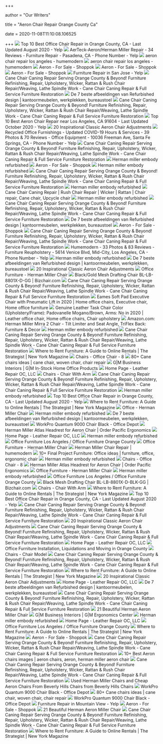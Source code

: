+++
        
author = "Our Writers"
        
title = "Aeron Chair Repair Orange County Ca"
        
date = 2020-11-08T11:10:08.106525
        
+++
[ ![](https://s3-media0.fl.yelpcdn.com/bphoto/C-m2VQ_EYMcxri4DUeQuTg/ls.jpg)](https://s3-media0.fl.yelpcdn.com/bphoto/C-m2VQ_EYMcxri4DUeQuTg/ls.jpg) Top 10 Best Office Chair Repair in Orange County, CA - Last Updated August  2020 - Yelp
[ ![](https://s3-media0.fl.yelpcdn.com/bphoto/1bsKBEBYjgYjnVuTrHm1OQ/348s.jpg)](https://s3-media0.fl.yelpcdn.com/bphoto/1bsKBEBYjgYjnVuTrHm1OQ/348s.jpg) AerTeck-Aeron/Herman Miller Repair - 34 Reviews - Furniture Repair -  Pasadena, CA - Phone Number - Yelp
[ ![](http://humemodern.com/wp-content/uploads/2013/06/img_0932.jpg)](http://humemodern.com/wp-content/uploads/2013/06/img_0932.jpg) aeron chair repair los angeles - humemodern
[ ![](https://i2.wp.com/humemodern.com/wp-content/uploads/2013/06/img_0911.jpg)](https://i2.wp.com/humemodern.com/wp-content/uploads/2013/06/img_0911.jpg) aeron chair repair los angeles - humemodern
[ ![](https://storage.bhs.cloud.ovh.net/v1/AUTH_e7d15450bedd40b9b599e075527df3cb/collegestation/_Herman_Miller_Aeron_Chair_Size_C_Fully_A_5f84f70c869d7.jpg)](https://storage.bhs.cloud.ovh.net/v1/AUTH_e7d15450bedd40b9b599e075527df3cb/collegestation/_Herman_Miller_Aeron_Chair_Size_C_Fully_A_5f84f70c869d7.jpg) Aeron - For Sale - Shoppok
[ ![](https://storage.bhs.cloud.ovh.net/v1/AUTH_e7d15450bedd40b9b599e075527df3cb/terrehaute/_Wanted_Herman_Miller_Aeron_Chairs__1_Ind_5f9181bc1a784.jpg)](https://storage.bhs.cloud.ovh.net/v1/AUTH_e7d15450bedd40b9b599e075527df3cb/terrehaute/_Wanted_Herman_Miller_Aeron_Chairs__1_Ind_5f9181bc1a784.jpg) Aeron - For Sale - Shoppok
[ ![](https://storage.bhs.cloud.ovh.net/v1/AUTH_e7d15450bedd40b9b599e075527df3cb/goldcountry/_Herman_Miller_Aeron_Chair_like_new_silve_5f71f1fbed5af.jpg)](https://storage.bhs.cloud.ovh.net/v1/AUTH_e7d15450bedd40b9b599e075527df3cb/goldcountry/_Herman_Miller_Aeron_Chair_like_new_silve_5f71f1fbed5af.jpg) Aeron - For Sale - Shoppok
[ ![](https://s3-media0.fl.yelpcdn.com/bphoto/CRqy3KPMfIHIj5CqyhQpLQ/ls.jpg)](https://s3-media0.fl.yelpcdn.com/bphoto/CRqy3KPMfIHIj5CqyhQpLQ/ls.jpg) Furniture Repair in San Jose - Yelp
[ ![](http://canechairrepair.com/uploads/3/4/1/9/34196673/chair-caning-rushing-refinish-repair-upholstery-bakersfield-ca_orig.jpg)](http://canechairrepair.com/uploads/3/4/1/9/34196673/chair-caning-rushing-refinish-repair-upholstery-bakersfield-ca_orig.jpg) Cane Chair Caning Repair Serving Orange County & Beyond! Furniture  Refinishing, Repair, Upholstery, Wicker, Rattan & Rush Chair Repair/Weaving,  Lathe Spindle Work - Cane Chair Caning Repair & Full Service Furniture  Restoration
[ ![](https://i.pinimg.com/236x/c0/ef/55/c0ef55dc63799b8733ad7e0470562d62.jpg)](https://i.pinimg.com/236x/c0/ef/55/c0ef55dc63799b8733ad7e0470562d62.jpg) De 7 beste afbeeldingen van Refurbished design | kantoormeubelen,  werkplekken, bureaustoel
[ ![](http://canechairrepair.com/uploads/3/4/1/9/34196673/chair-remodeling-caning-rushing-refinish-upholstery-valencia-ca_orig.jpg)](http://canechairrepair.com/uploads/3/4/1/9/34196673/chair-remodeling-caning-rushing-refinish-upholstery-valencia-ca_orig.jpg) Cane Chair Caning Repair Serving Orange County & Beyond! Furniture  Refinishing, Repair, Upholstery, Wicker, Rattan & Rush Chair Repair/Weaving,  Lathe Spindle Work - Cane Chair Caning Repair & Full Service Furniture  Restoration
[ ![](https://s3-media0.fl.yelpcdn.com/bphoto/tgqRpGJotOSwZ3z5q0l6qA/ls.jpg)](https://s3-media0.fl.yelpcdn.com/bphoto/tgqRpGJotOSwZ3z5q0l6qA/ls.jpg) Top 10 Best Aeron Chair Repair near Los Angeles, CA 91604 - Last Updated  October 2020 - Yelp
[ ![](http://nationalofficeinteriors.com/wp-content/uploads/2016/01/Herman-Miller-Aeron-PostureFit-Carbon-C-01.jpg)](http://nationalofficeinteriors.com/wp-content/uploads/2016/01/Herman-Miller-Aeron-PostureFit-Carbon-C-01.jpg) 20 Inspirational Classic Aeron Chair Adjustments
[ ![](https://s3-media0.fl.yelpcdn.com/bphoto/GdmumUrOK1EcdFMtan4WCQ/l.jpg)](https://s3-media0.fl.yelpcdn.com/bphoto/GdmumUrOK1EcdFMtan4WCQ/l.jpg) Recycled Office Furnishings - Updated COVID-19 Hours & Services - 39 Photos  & 70 Reviews - Office Equipment - 10036 Freeman Ave, Santa Fe Springs, CA -  Phone Number - Yelp
[ ![](http://canechairrepair.com/uploads/3/4/1/9/34196673/upholstery-chair-cushions-and-chair-caning-bakersfield-ca_orig.jpg)](http://canechairrepair.com/uploads/3/4/1/9/34196673/upholstery-chair-cushions-and-chair-caning-bakersfield-ca_orig.jpg) Cane Chair Caning Repair Serving Orange County & Beyond! Furniture  Refinishing, Repair, Upholstery, Wicker, Rattan & Rush Chair Repair/Weaving,  Lathe Spindle Work - Cane Chair Caning Repair & Full Service Furniture  Restoration
[ ![](http://www.thebaginvestigator.com/wp-content/uploads/2018/05/Screen-Shot-2018-05-24-at-9.50.46-AM.png)](http://www.thebaginvestigator.com/wp-content/uploads/2018/05/Screen-Shot-2018-05-24-at-9.50.46-AM.png) Herman miller embody refurbished
[ ![](https://storage.bhs.cloud.ovh.net/v1/AUTH_e7d15450bedd40b9b599e075527df3cb/waterloo/_Herman_Miller_Aeron_Chairs_in_Black__500_5f70615cc4d28.jpg)](https://storage.bhs.cloud.ovh.net/v1/AUTH_e7d15450bedd40b9b599e075527df3cb/waterloo/_Herman_Miller_Aeron_Chairs_in_Black__500_5f70615cc4d28.jpg) Aeron - For Sale - Shoppok
[ ![](https://static.slickdealscdn.com/attachment/1/9/2/7/9/3/6/6/9074015.attach)](https://static.slickdealscdn.com/attachment/1/9/2/7/9/3/6/6/9074015.attach) Herman miller embody refurbished
[ ![](http://canechairrepair.com/uploads/3/4/1/9/34196673/table-and-chair-refinishing-1-horz_1_orig.jpg)](http://canechairrepair.com/uploads/3/4/1/9/34196673/table-and-chair-refinishing-1-horz_1_orig.jpg) Cane Chair Caning Repair Serving Orange County & Beyond! Furniture  Refinishing, Repair, Upholstery, Wicker, Rattan & Rush Chair Repair/Weaving,  Lathe Spindle Work - Cane Chair Caning Repair & Full Service Furniture  Restoration
[ ![](https://eurostul.by/thumb/2/DGhchJp5TWeDKemwXhhqOQ/960c960/d/herman_miller_embody_black2.jpg)](https://eurostul.by/thumb/2/DGhchJp5TWeDKemwXhhqOQ/960c960/d/herman_miller_embody_black2.jpg) Herman miller embody refurbished
[ ![](https://i.pinimg.com/originals/56/97/ba/5697ba504d50ef34b6cc1ccb4d7d293a.jpg)](https://i.pinimg.com/originals/56/97/ba/5697ba504d50ef34b6cc1ccb4d7d293a.jpg) Cane Chair Caning Repair | Rush Chair Repair | Wicker | Rattan | Chair  repair, Cane chair, Upcycle chair
[ ![](https://mwt.ru/uploads/images/product/32473/kompyuternoe-kreslo-herman-miller-embody-medley-gray-1587550074-157986.jpg)](https://mwt.ru/uploads/images/product/32473/kompyuternoe-kreslo-herman-miller-embody-medley-gray-1587550074-157986.jpg) Herman miller embody refurbished
[ ![](http://canechairrepair.com/uploads/3/4/1/9/34196673/heirloom-quality-upholstery-service-shop-california_orig.jpg)](http://canechairrepair.com/uploads/3/4/1/9/34196673/heirloom-quality-upholstery-service-shop-california_orig.jpg) Cane Chair Caning Repair Serving Orange County & Beyond! Furniture  Refinishing, Repair, Upholstery, Wicker, Rattan & Rush Chair Repair/Weaving,  Lathe Spindle Work - Cane Chair Caning Repair & Full Service Furniture  Restoration
[ ![](https://i.pinimg.com/236x/15/1f/83/151f83432cfd404ffcaf8c0e4337b033.jpg)](https://i.pinimg.com/236x/15/1f/83/151f83432cfd404ffcaf8c0e4337b033.jpg) De 7 beste afbeeldingen van Refurbished design | kantoormeubelen,  werkplekken, bureaustoel
[ ![](https://storage.bhs.cloud.ovh.net/v1/AUTH_e7d15450bedd40b9b599e075527df3cb/omaha/_WAnted_Herman_Miller_Aeron_Chairs__1_Neb_5f922f0c61b42.jpg)](https://storage.bhs.cloud.ovh.net/v1/AUTH_e7d15450bedd40b9b599e075527df3cb/omaha/_WAnted_Herman_Miller_Aeron_Chairs__1_Neb_5f922f0c61b42.jpg) Aeron - For Sale - Shoppok
[ ![](http://www.canechairrepair.com/uploads/3/4/1/9/34196673/antique-barbados-french-poli-caned-mahogany-rocking-chair-restored-1.jpg)](http://www.canechairrepair.com/uploads/3/4/1/9/34196673/antique-barbados-french-poli-caned-mahogany-rocking-chair-restored-1.jpg) Cane Chair Caning Repair Serving Orange County & Beyond! Furniture  Refinishing, Repair, Upholstery, Wicker, Rattan & Rush Chair Repair/Weaving,  Lathe Spindle Work - Cane Chair Caning Repair & Full Service Furniture  Restoration
[ ![](https://s3-media0.fl.yelpcdn.com/bphoto/NbTpkBve7PySnWBeYp7-ZQ/l.jpg)](https://s3-media0.fl.yelpcdn.com/bphoto/NbTpkBve7PySnWBeYp7-ZQ/l.jpg) Humemodern - 33 Photos & 83 Reviews - Furniture Reupholstery - 5614 Venice  Blvd, Mid-City, Los Angeles, CA - Phone Number - Yelp
[ ![](https://cdn.shopify.com/s/files/1/0657/8313/products/Embody_Chair-067_1024x1024.jpg?v=1559470753)](https://cdn.shopify.com/s/files/1/0657/8313/products/Embody_Chair-067_1024x1024.jpg?v=1559470753) Herman miller embody refurbished
[ ![](https://i.pinimg.com/236x/26/4d/6e/264d6ed990fcb676d8e14e1bbce3adb3.jpg)](https://i.pinimg.com/236x/26/4d/6e/264d6ed990fcb676d8e14e1bbce3adb3.jpg) De 7 beste afbeeldingen van Refurbished design | kantoormeubelen,  werkplekken, bureaustoel
[ ![](https://i1.wp.com/hypebeast.com/image/2016/10/herman-miller-naughtone-hush-chair-1.jpg?quality=95&w=1024)](https://i1.wp.com/hypebeast.com/image/2016/10/herman-miller-naughtone-hush-chair-1.jpg?quality=95&w=1024) 20 Inspirational Classic Aeron Chair Adjustments
[ ![](https://i.ebayimg.com/00/s/MTYwMFgxMjAw/z/QHMAAOSwy0Vfeskl/$_1.JPG)](https://i.ebayimg.com/00/s/MTYwMFgxMjAw/z/QHMAAOSwy0Vfeskl/$_1.JPG) Office Furniture - Herman Miller Chair
[ ![](https://www.bizchair.com/dw/image/v2/BBSJ_PRD/on/demandware.static/-/Sites-main/default/dwbf77e395/images/FLASH_FURNITURE_BL-LB-8801X-D-GG_MAIN_IMAGE.jpg?sw=2000&sh=2000&sm=fit)](https://www.bizchair.com/dw/image/v2/BBSJ_PRD/on/demandware.static/-/Sites-main/default/dwbf77e395/images/FLASH_FURNITURE_BL-LB-8801X-D-GG_MAIN_IMAGE.jpg?sw=2000&sh=2000&sm=fit) Black/Gold Mesh Drafting Chair BL-LB-8801X-D-GG | Bizchair.com
[ ![](http://www.canechairrepair.com/uploads/3/4/1/9/34196673/white-washed-cane-back-chair-restoration-2_orig.jpg)](http://www.canechairrepair.com/uploads/3/4/1/9/34196673/white-washed-cane-back-chair-restoration-2_orig.jpg) Cane Chair Caning Repair Serving Orange County & Beyond! Furniture  Refinishing, Repair, Upholstery, Wicker, Rattan & Rush Chair Repair/Weaving,  Lathe Spindle Work - Cane Chair Caning Repair & Full Service Furniture  Restoration
[ ![](https://i.pinimg.com/originals/49/0b/2a/490b2ac9b8d7536ee1a3ded7eefd7b64.jpg)](https://i.pinimg.com/originals/49/0b/2a/490b2ac9b8d7536ee1a3ded7eefd7b64.jpg) Eames Soft Pad Executive Chair with Pneumatic Lift in 2020 | Home office  chairs, Executive chair, Home office furniture
[ ![](https://i.pinimg.com/474x/ec/3c/06/ec3c06212c58f8d4806ebedbc130f4f5.jpg)](https://i.pinimg.com/474x/ec/3c/06/ec3c06212c58f8d4806ebedbc130f4f5.jpg) Genuine Leather Task Chair Color (Upholstery/Frame): Padovanelle  Mogano/Brown, Arms: No in 2020 | Leather office chair, Home office chairs, Chair  upholstery
[ ![](https://images-na.ssl-images-amazon.com/images/I/71UzX5xBnML._AC_SL1500_.jpg)](https://images-na.ssl-images-amazon.com/images/I/71UzX5xBnML._AC_SL1500_.jpg) Amazon.com: Herman Miller Mirra 2 Chair - Tilt Limiter and Seat Angle,  TriFlex Back: Furniture & Decor
[ ![](https://cdn.shopify.com/s/files/1/0657/8313/products/Embody_Chair-043_1024x1024.jpg?v=1559470753)](https://cdn.shopify.com/s/files/1/0657/8313/products/Embody_Chair-043_1024x1024.jpg?v=1559470753) Herman miller embody refurbished
[ ![](http://www.canechairrepair.com/uploads/3/4/1/9/34196673/closed-weave-cushioned-cane-back-chair-1.jpg)](http://www.canechairrepair.com/uploads/3/4/1/9/34196673/closed-weave-cushioned-cane-back-chair-1.jpg) Cane Chair Caning Repair Serving Orange County & Beyond! Furniture  Refinishing, Repair, Upholstery, Wicker, Rattan & Rush Chair Repair/Weaving,  Lathe Spindle Work - Cane Chair Caning Repair & Full Service Furniture  Restoration
[ ![](https://pyxis.nymag.com/v1/imgs/145/8a1/372177e7a5b0b46cb6df48ed2eddd812f4.2x.rsquare.w600.jpg)](https://pyxis.nymag.com/v1/imgs/145/8a1/372177e7a5b0b46cb6df48ed2eddd812f4.2x.rsquare.w600.jpg) Where to Rent Furniture: A Guide to Online Rentals | The Strategist | New  York Magazine
[ ![](https://i.ebayimg.com/00/s/MTQ4MVgxMDk0/z/aloAAOSwMrxfWYVF/$_1.JPG)](https://i.ebayimg.com/00/s/MTQ4MVgxMDk0/z/aloAAOSwMrxfWYVF/$_1.JPG) Chairs - Office Chair - 8
[ ![](https://i.pinimg.com/236x/f3/48/dd/f348dd497967034fc597b5dfd59757b2--diy-house-furniture-furniture-repair.jpg)](https://i.pinimg.com/236x/f3/48/dd/f348dd497967034fc597b5dfd59757b2--diy-house-furniture-furniture-repair.jpg) 80+ Cane chairs ideas | cane chair, woven chair, chair repair
[ ![](https://hmdp-gmbi.nyc3.digitaloceanspaces.com/production/primaryImages/_740x555_crop_center-center_82_line/Aeron-2.jpg)](https://hmdp-gmbi.nyc3.digitaloceanspaces.com/production/primaryImages/_740x555_crop_center-center_82_line/Aeron-2.jpg) G|M Business Interiors | G|M In-Stock Home Office Products
[ ![](https://i0.wp.com/leatherrepairoc.com/wp-content/uploads/medical-2a.jpg?resize=640%2C213&ssl=1)](https://i0.wp.com/leatherrepairoc.com/wp-content/uploads/medical-2a.jpg?resize=640%2C213&ssl=1) Home Page - Leather Repair OC, LLC
[ ![](https://i.ebayimg.com/00/s/NTAwWDUwMA==/z/grIAAOSwPRteoJgA/$_1.JPG)](https://i.ebayimg.com/00/s/NTAwWDUwMA==/z/grIAAOSwPRteoJgA/$_1.JPG) Chairs - Chair With Arm
[ ![](http://canechairrepair.com/uploads/3/4/1/9/34196673/anitque-platform-carpet-rocker-1.jpg)](http://canechairrepair.com/uploads/3/4/1/9/34196673/anitque-platform-carpet-rocker-1.jpg) Cane Chair Caning Repair Serving Orange County & Beyond! Furniture  Refinishing, Repair, Upholstery, Wicker, Rattan & Rush Chair Repair/Weaving,  Lathe Spindle Work - Cane Chair Caning Repair & Full Service Furniture  Restoration
[ ![](https://www.officeplanet.it/images/sedute/herman-miller/Aeron/8275.jpg)](https://www.officeplanet.it/images/sedute/herman-miller/Aeron/8275.jpg) Herman miller embody refurbished
[ ![](https://s3-media0.fl.yelpcdn.com/bphoto/4CKD-7uyF8ygSD2ZNzh8mA/ls.jpg)](https://s3-media0.fl.yelpcdn.com/bphoto/4CKD-7uyF8ygSD2ZNzh8mA/ls.jpg) Top 10 Best Office Chair Repair in Orange County, CA - Last Updated August  2020 - Yelp
[ ![](https://pyxis.nymag.com/v1/imgs/184/e62/b97d993b2339574b06c0bebb127dce82dc-aeron.rsquare.w600.jpg)](https://pyxis.nymag.com/v1/imgs/184/e62/b97d993b2339574b06c0bebb127dce82dc-aeron.rsquare.w600.jpg) Where to Rent Furniture: A Guide to Online Rentals | The Strategist | New  York Magazine
[ ![](https://i.ebayimg.com/00/s/MTYwMFgxNjAw/z/R2EAAOSwzqJfY4Ht/$_1.JPG)](https://i.ebayimg.com/00/s/MTYwMFgxNjAw/z/R2EAAOSwzqJfY4Ht/$_1.JPG) Office - Herman Miller Chair
[ ![](https://cdn.shopify.com/s/files/1/0657/8313/products/Embody_Chair-038_1024x1024.jpg?v=1559470753)](https://cdn.shopify.com/s/files/1/0657/8313/products/Embody_Chair-038_1024x1024.jpg?v=1559470753) Herman miller embody refurbished
[ ![](https://i.pinimg.com/236x/17/14/cf/1714cf344544a46d4ca4a2f4c66951ab.jpg)](https://i.pinimg.com/236x/17/14/cf/1714cf344544a46d4ca4a2f4c66951ab.jpg) De 7 beste afbeeldingen van Refurbished design | kantoormeubelen,  werkplekken, bureaustoel
[ ![](https://media.officedepot.com/image/upload/b_rgb:FFFFFF,c_pad,dpr_1.0,f_auto,h_666,q_auto,w_500/c_pad,h_666,w_500/v1/products/510830/510830_o06_workpro_quantum_9000_series_ergonomic_mesh_mid_back_chair?pgw=1)](https://media.officedepot.com/image/upload/b_rgb:FFFFFF,c_pad,dpr_1.0,f_auto,h_666,q_auto,w_500/c_pad,h_666,w_500/v1/products/510830/510830_o06_workpro_quantum_9000_series_ergonomic_mesh_mid_back_chair?pgw=1) WorkPro Quantum 9000 Chair Black - Office Depot
[ ![](https://pacificergo.com/wp-content/uploads/2017/10/AT-AtlasG1BK-e1508175084775.jpg)](https://pacificergo.com/wp-content/uploads/2017/10/AT-AtlasG1BK-e1508175084775.jpg) Herman Miller Atlas Headrest for Aeron Chair | Order Pacific Ergonomics
[ ![](https://i2.wp.com/leatherrepairoc.com/wp-content/uploads/commercial-2a.jpg?resize=640%2C213&ssl=1)](https://i2.wp.com/leatherrepairoc.com/wp-content/uploads/commercial-2a.jpg?resize=640%2C213&ssl=1) Home Page - Leather Repair OC, LLC
[ ![](https://img0.festima.ru/1/X2Es1wtarTv4VOnoY)](https://img0.festima.ru/1/X2Es1wtarTv4VOnoY) Herman miller embody refurbished
[ ![](https://tofficefurniture.com/wp-content/uploads/2020/03/Office-Furniture-Downtown-Los-Angeles-580x400.jpg)](https://tofficefurniture.com/wp-content/uploads/2020/03/Office-Furniture-Downtown-Los-Angeles-580x400.jpg) Office Furniture Los Angeles / Office Furniture Orange County
[ ![](https://i.ebayimg.com/00/s/MTYwMFgxMjAw/z/usMAAOSwGs9fZTly/$_1.JPG)](https://i.ebayimg.com/00/s/MTYwMFgxMjAw/z/usMAAOSwGs9fZTly/$_1.JPG) Office Furniture - Herman Miller Chair
[ ![](https://hermanmillerchairrepair.com/img/hm-aeron.jpg)](https://hermanmillerchairrepair.com/img/hm-aeron.jpg) Herman Miller Chair Repair | humemodern
[ ![](https://i.pinimg.com/236x/51/f9/2f/51f92f04c56f87717943335b1961f34b--better-posture-ergonomic-chair.jpg)](https://i.pinimg.com/236x/51/f9/2f/51f92f04c56f87717943335b1961f34b--better-posture-ergonomic-chair.jpg) 10+ Final Project Furniture: Office ideas | furniture, office, ergonomic  chair
[ ![](https://www.officeresale.co.uk/wp-content/uploads/2018/08/Herman-Miller-Embody-Chair-In-Blue-4-1024x679.jpg)](https://www.officeresale.co.uk/wp-content/uploads/2018/08/Herman-Miller-Embody-Chair-In-Blue-4-1024x679.jpg) Herman miller embody refurbished
[ ![](https://i.ebayimg.com/00/s/MTQ5M1gxMTAw/z/MnUAAOSwUu5fl8oV/$_1.JPG)](https://i.ebayimg.com/00/s/MTQ5M1gxMTAw/z/MnUAAOSwUu5fl8oV/$_1.JPG) Chairs - Office Chair - 8
[ ![](https://pacificergo.com/wp-content/uploads/2017/10/Atlas-Headrest-for-Aeron-Herman-Miller-Chair--600x600.jpg)](https://pacificergo.com/wp-content/uploads/2017/10/Atlas-Headrest-for-Aeron-Herman-Miller-Chair--600x600.jpg) Herman Miller Atlas Headrest for Aeron Chair | Order Pacific Ergonomics
[ ![](https://i.ebayimg.com/00/s/MTQ2OVgxMTYy/z/r7AAAOSwBSpfl3tp/$_1.JPG)](https://i.ebayimg.com/00/s/MTQ2OVgxMTYy/z/r7AAAOSwBSpfl3tp/$_1.JPG) Office Furniture - Herman Miller Chair
[ ![](https://i.pinimg.com/originals/b7/9e/15/b79e15b37548d74a0f1ec5385cfbf8a1.jpg)](https://i.pinimg.com/originals/b7/9e/15/b79e15b37548d74a0f1ec5385cfbf8a1.jpg) Herman miller embody refurbished
[ ![](https://tofficefurniture.com/wp-content/uploads/2020/08/Office-Cubicle-Workstation-Divider-Panel-Office-Cubicle-Panel-580x400.jpg)](https://tofficefurniture.com/wp-content/uploads/2020/08/Office-Cubicle-Workstation-Divider-Panel-Office-Cubicle-Panel-580x400.jpg) Office Furniture Los Angeles / Office Furniture Orange County
[ ![](https://www.bizchair.com/dw/image/v2/BBSJ_PRD/on/demandware.static/-/Sites-main/default/dw448211f8/images/FLASH_FURNITURE_BL-LB-8801X-D-BLK-GG_MAIN_IMAGE.jpg?sw=2000&sh=2000&sm=fit)](https://www.bizchair.com/dw/image/v2/BBSJ_PRD/on/demandware.static/-/Sites-main/default/dw448211f8/images/FLASH_FURNITURE_BL-LB-8801X-D-BLK-GG_MAIN_IMAGE.jpg?sw=2000&sh=2000&sm=fit) Black Mesh Drafting Chair BL-LB-8801X-D-BLK-GG | Bizchair.com
[ ![](https://i.ebayimg.com/00/s/MTAwMFgxMDAw/z/VvkAAOSw8jJfXwMG/$_1.JPG)](https://i.ebayimg.com/00/s/MTAwMFgxMDAw/z/VvkAAOSw8jJfXwMG/$_1.JPG) Chairs - Chair With Arm
[ ![](https://pyxis.nymag.com/v1/imgs/c94/522/50cfdde3548df04a355b028586635b1f80.2x.rsquare.w600.jpg)](https://pyxis.nymag.com/v1/imgs/c94/522/50cfdde3548df04a355b028586635b1f80.2x.rsquare.w600.jpg) Where to Rent Furniture: A Guide to Online Rentals | The Strategist | New  York Magazine
[ ![](https://s3-media0.fl.yelpcdn.com/bphoto/Fh2QrEM_K2qmgy_m-lB87A/ls.jpg)](https://s3-media0.fl.yelpcdn.com/bphoto/Fh2QrEM_K2qmgy_m-lB87A/ls.jpg) Top 10 Best Office Chair Repair in Orange County, CA - Last Updated August  2020 - Yelp
[ ![](http://www.canechairrepair.com/uploads/3/4/1/9/34196673/italian-occasional-upholstered-chair-with-arm-pads-and-deco-nails-2.jpg)](http://www.canechairrepair.com/uploads/3/4/1/9/34196673/italian-occasional-upholstered-chair-with-arm-pads-and-deco-nails-2.jpg) Cane Chair Caning Repair Serving Orange County & Beyond! Furniture  Refinishing, Repair, Upholstery, Wicker, Rattan & Rush Chair Repair/Weaving,  Lathe Spindle Work - Cane Chair Caning Repair & Full Service Furniture  Restoration
[ ![](https://www.wellworking.co.uk/images/herman-miller-herman-miller-mirra-2-triflex-chair-p366-596_image.jpg)](https://www.wellworking.co.uk/images/herman-miller-herman-miller-mirra-2-triflex-chair-p366-596_image.jpg) 20 Inspirational Classic Aeron Chair Adjustments
[ ![](http://www.canechairrepair.com/uploads/3/4/1/9/34196673/deeds-not-words-antique-cane-rocker-1.jpg)](http://www.canechairrepair.com/uploads/3/4/1/9/34196673/deeds-not-words-antique-cane-rocker-1.jpg) Cane Chair Caning Repair Serving Orange County & Beyond! Furniture  Refinishing, Repair, Upholstery, Wicker, Rattan & Rush Chair Repair/Weaving,  Lathe Spindle Work - Cane Chair Caning Repair & Full Service Furniture  Restoration
[ ![](https://i1.wp.com/leatherrepairoc.com/wp-content/uploads/sectional-leather-restoration.jpg?resize=640%2C205&ssl=1)](https://i1.wp.com/leatherrepairoc.com/wp-content/uploads/sectional-leather-restoration.jpg?resize=640%2C205&ssl=1) Home Page - Leather Repair OC, LLC
[ ![](https://www.ocofficefurniture.com/image/catalog/images/repairs.jpg)](https://www.ocofficefurniture.com/image/catalog/images/repairs.jpg) Office Furniture Installation, Liquidations and Moving in Orange County
[ ![](https://i.ebayimg.com/00/s/MTYwMFgxNjAw/z/KzkAAOSwmZpfh6nn/$_1.JPG)](https://i.ebayimg.com/00/s/MTYwMFgxNjAw/z/KzkAAOSwmZpfh6nn/$_1.JPG) Chairs - Chair Model
[ ![](http://www.canechairrepair.com/uploads/3/4/1/9/34196673/chair-caning-and-upholstery.jpg)](http://www.canechairrepair.com/uploads/3/4/1/9/34196673/chair-caning-and-upholstery.jpg) Cane Chair Caning Repair Serving Orange County & Beyond! Furniture  Refinishing, Repair, Upholstery, Wicker, Rattan & Rush Chair Repair/Weaving,  Lathe Spindle Work - Cane Chair Caning Repair & Full Service Furniture  Restoration
[ ![](https://pyxis.nymag.com/v1/imgs/7f6/aba/dbc81741d4d55a9673b12fb9c92fe81d29.rdeep-vertical.w245.jpg)](https://pyxis.nymag.com/v1/imgs/7f6/aba/dbc81741d4d55a9673b12fb9c92fe81d29.rdeep-vertical.w245.jpg) Where to Rent Furniture: A Guide to Online Rentals | The Strategist | New  York Magazine
[ ![](http://www.officechairsuk.co.uk/upload.aspx?width=0&height=0&crop=auto&dest=ProductImages&file=herman-miller-aeron.jpg)](http://www.officechairsuk.co.uk/upload.aspx?width=0&height=0&crop=auto&dest=ProductImages&file=herman-miller-aeron.jpg) 20 Inspirational Classic Aeron Chair Adjustments
[ ![](https://i1.wp.com/leatherrepairoc.com/wp-content/uploads/leather-restoration-with-tufted-buttons-1.jpg?resize=640%2C216&ssl=1)](https://i1.wp.com/leatherrepairoc.com/wp-content/uploads/leather-restoration-with-tufted-buttons-1.jpg?resize=640%2C216&ssl=1) Home Page - Leather Repair OC, LLC
[ ![](https://i.pinimg.com/236x/f6/9c/2d/f69c2de17a5efdc14d1861db4bbb5ca1.jpg)](https://i.pinimg.com/236x/f6/9c/2d/f69c2de17a5efdc14d1861db4bbb5ca1.jpg) De 7 beste afbeeldingen van Refurbished design | kantoormeubelen,  werkplekken, bureaustoel
[ ![](http://www.canechairrepair.com/uploads/3/4/1/9/34196673/solid-maple-chair.jpg)](http://www.canechairrepair.com/uploads/3/4/1/9/34196673/solid-maple-chair.jpg) Cane Chair Caning Repair Serving Orange County & Beyond! Furniture  Refinishing, Repair, Upholstery, Wicker, Rattan & Rush Chair Repair/Weaving,  Lathe Spindle Work - Cane Chair Caning Repair & Full Service Furniture  Restoration
[ ![](http://officefurniturescene.co.uk/wp-content/uploads/2012/04/Aeron-Chair-Polished-e1425400150243.jpg)](http://officefurniturescene.co.uk/wp-content/uploads/2012/04/Aeron-Chair-Polished-e1425400150243.jpg) 21 Beautiful Herman Aeron Miller Chair
[ ![](https://hmdp-gmbi.nyc3.digitaloceanspaces.com/production/products/_740x555_crop_center-center_82_line/Herman-Miller-Aeron.jpg)](https://hmdp-gmbi.nyc3.digitaloceanspaces.com/production/products/_740x555_crop_center-center_82_line/Herman-Miller-Aeron.jpg) G|M Business Interiors | G|M Ergonomics Center
[ ![](http://www.refurbisheddesignclassics.com/wp-content/uploads/2018/06/HERMAN-MILLER-EMBODY-TASK-CHAIR-NEW-BLACK-FABRIC-2.jpg)](http://www.refurbisheddesignclassics.com/wp-content/uploads/2018/06/HERMAN-MILLER-EMBODY-TASK-CHAIR-NEW-BLACK-FABRIC-2.jpg) Herman miller embody refurbished
[ ![](https://i0.wp.com/leatherrepairoc.com/wp-content/uploads/cording-piping-edge-color-restore-1.jpg?resize=640%2C219&ssl=1)](https://i0.wp.com/leatherrepairoc.com/wp-content/uploads/cording-piping-edge-color-restore-1.jpg?resize=640%2C219&ssl=1) Home Page - Leather Repair OC, LLC
[ ![](https://tofficefurniture.com/wp-content/uploads/2020/02/Office-Furniture-Los-Angeles-300x172.jpg)](https://tofficefurniture.com/wp-content/uploads/2020/02/Office-Furniture-Los-Angeles-300x172.jpg) Office Furniture Los Angeles / Office Furniture Orange County
[ ![](https://pyxis.nymag.com/v1/imgs/b98/537/e699d0ed9582a298ccd479994e2141985d-100371-1AB.2x.rsquare.w600.jpg)](https://pyxis.nymag.com/v1/imgs/b98/537/e699d0ed9582a298ccd479994e2141985d-100371-1AB.2x.rsquare.w600.jpg) Where to Rent Furniture: A Guide to Online Rentals | The Strategist | New  York Magazine
[ ![](https://storage.bhs.cloud.ovh.net/v1/AUTH_e7d15450bedd40b9b599e075527df3cb/worcester/_Aeron_s_Herman_Miller_5f71bfcd4ed95.jpg)](https://storage.bhs.cloud.ovh.net/v1/AUTH_e7d15450bedd40b9b599e075527df3cb/worcester/_Aeron_s_Herman_Miller_5f71bfcd4ed95.jpg) Aeron - For Sale - Shoppok
[ ![](http://www.canechairrepair.com/uploads/3/4/1/9/34196673/charles-eastlake-style-cane-chair-3.jpg)](http://www.canechairrepair.com/uploads/3/4/1/9/34196673/charles-eastlake-style-cane-chair-3.jpg) Cane Chair Caning Repair Serving Orange County & Beyond! Furniture  Refinishing, Repair, Upholstery, Wicker, Rattan & Rush Chair Repair/Weaving,  Lathe Spindle Work - Cane Chair Caning Repair & Full Service Furniture  Restoration
[ ![](https://i.pinimg.com/236x/4b/bf/af/4bbfafde07577266c8524cfe99a54662.jpg)](https://i.pinimg.com/236x/4b/bf/af/4bbfafde07577266c8524cfe99a54662.jpg) 10+ Best Aeron chairs images | aeron chairs, aeron, herman miller aeron  chair
[ ![](http://www.canechairrepair.com/uploads/3/4/1/9/34196673/hand-woven-cane-seated-chair-circa-1890-to-1910-maple.jpg)](http://www.canechairrepair.com/uploads/3/4/1/9/34196673/hand-woven-cane-seated-chair-circa-1890-to-1910-maple.jpg) Cane Chair Caning Repair Serving Orange County & Beyond! Furniture  Refinishing, Repair, Upholstery, Wicker, Rattan & Rush Chair Repair/Weaving,  Lathe Spindle Work - Cane Chair Caning Repair & Full Service Furniture  Restoration
[ ![](https://www.beverlyhillschairs.com/image/cache/catalog/BA2L%20new%20arm%20lock%20-%20%20Beverly%20Hills%20Chairs%20IMG_0093_-500x500-500x500.png)](https://www.beverlyhillschairs.com/image/cache/catalog/BA2L%20new%20arm%20lock%20-%20%20Beverly%20Hills%20Chairs%20IMG_0093_-500x500-500x500.png) Used Herman Miller Chairs and Cheap Aeron Chairs From Beverly Hills Chairs  from Beverly Hills Chairs
[ ![](https://media.officedepot.com/image/upload/b_rgb:FFFFFF,c_pad,dpr_1.0,f_auto,h_666,q_auto,w_500/c_pad,h_666,w_500/v1/products/510830/510830_p_workpro_quantum_9000_series_ergonomic_mesh_mid_back_chair?pgw=1)](https://media.officedepot.com/image/upload/b_rgb:FFFFFF,c_pad,dpr_1.0,f_auto,h_666,q_auto,w_500/c_pad,h_666,w_500/v1/products/510830/510830_p_workpro_quantum_9000_series_ergonomic_mesh_mid_back_chair?pgw=1) WorkPro Quantum 9000 Chair Black - Office Depot
[ ![](https://i.pinimg.com/236x/14/1b/66/141b66c8d02f959e40b7efb4063b5258--chair-repair-cane-chairs.jpg)](https://i.pinimg.com/236x/14/1b/66/141b66c8d02f959e40b7efb4063b5258--chair-repair-cane-chairs.jpg) 80+ Cane chairs ideas | cane chair, woven chair, chair repair
[ ![](https://media.officedepot.com/image/upload/b_rgb:FFFFFF,c_pad,dpr_1.0,f_auto,h_666,q_auto,w_500/c_pad,h_666,w_500/v1/products/510830/510830_o02_workpro_quantum_9000_series_ergonomic_mesh_mid_back_chair?pgw=1)](https://media.officedepot.com/image/upload/b_rgb:FFFFFF,c_pad,dpr_1.0,f_auto,h_666,q_auto,w_500/c_pad,h_666,w_500/v1/products/510830/510830_o02_workpro_quantum_9000_series_ergonomic_mesh_mid_back_chair?pgw=1) WorkPro Quantum 9000 Chair Black - Office Depot
[ ![](https://s3-media0.fl.yelpcdn.com/bphoto/RN8kNvsdf6xGq98b5bn3ew/ls.jpg)](https://s3-media0.fl.yelpcdn.com/bphoto/RN8kNvsdf6xGq98b5bn3ew/ls.jpg) Furniture Repair in Mountain View - Yelp
[ ![](https://storage.bhs.cloud.ovh.net/v1/AUTH_e7d15450bedd40b9b599e075527df3cb/corvallis/_2008_Classic_Herman_Miller_Aeron__575_Le_5f749dc1b4423.jpg)](https://storage.bhs.cloud.ovh.net/v1/AUTH_e7d15450bedd40b9b599e075527df3cb/corvallis/_2008_Classic_Herman_Miller_Aeron__575_Le_5f749dc1b4423.jpg) Aeron - For Sale - Shoppok
[ ![](http://nationalofficeinteriors.com/wp-content/uploads/2015/01/Herman-Miller-Aeron-B-Carbon-01.jpg)](http://nationalofficeinteriors.com/wp-content/uploads/2015/01/Herman-Miller-Aeron-B-Carbon-01.jpg) 21 Beautiful Herman Aeron Miller Chair
[ ![](http://www.canechairrepair.com/uploads/3/4/1/9/34196673/reproduction-press-back-prewoven-sheet-caned-seat-oak-chairs-1970s.jpg)](http://www.canechairrepair.com/uploads/3/4/1/9/34196673/reproduction-press-back-prewoven-sheet-caned-seat-oak-chairs-1970s.jpg) Cane Chair Caning Repair Serving Orange County & Beyond! Furniture  Refinishing, Repair, Upholstery, Wicker, Rattan & Rush Chair Repair/Weaving,  Lathe Spindle Work - Cane Chair Caning Repair & Full Service Furniture  Restoration
[ ![](https://pyxis.nymag.com/v1/imgs/115/080/40ab2cc74eb002cb14413b7daf4fe2d7cc.2x.rsquare.w215.jpg)](https://pyxis.nymag.com/v1/imgs/115/080/40ab2cc74eb002cb14413b7daf4fe2d7cc.2x.rsquare.w215.jpg) Where to Rent Furniture: A Guide to Online Rentals | The Strategist | New  York Magazine
